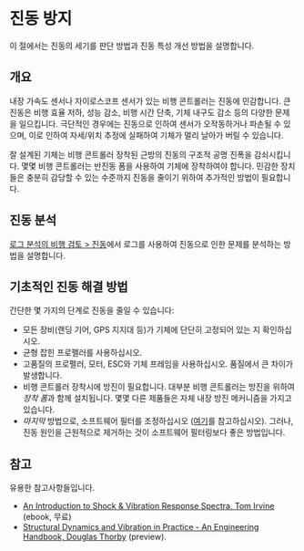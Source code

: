 # 진동 방지

이 절에서는 진동의 세기를 판단 방법과 진동 특성 개선 방법을 설명합니다.

## 개요

내장 가속도 센서나 자이로스코프 센서가 있는 비행 콘트롤러는 진동에 민감합니다. 큰 진동은 비행 효율 저하, 성능 감소, 비행 시간 단축, 기체 내구도 감소 등의 다양한 문제을 일으킵니다. 극단적인 경우에는 진동으로 인하여 센서가 오작동하거나 파손될 수 있으며, 이로 인하여 자세/위치 추정에 실패하여 기체가 멀리 날아가 버릴 수 있습니다.

잘 설계된 기체는 비행 콘트롤러 장착된 근방의 진동의 구조적 공명 진폭을 감쇠시킵니다. 몇몇 비행 콘트롤러는 반진동 폼을 사용하여 기체에 장착하여야 합니다. 민감한 장치들은 충분히 감당할 수 있는 수준까지 진동을 줄이기 위하여 추가적인 방법이 필요합니다.


## 진동 분석

[로그 분석의 비행 검토 &gt; 진동](../log/flight_review.md#vibration)에서 로그를 사용하여 진동으로 인한 문제를 분석하는 방법을 설명합니다.


## 기초적인 진동 해결 방법

간단한 몇 가지의 단계로 진동을 줄일 수 있습니다:
- 모든 장비(랜딩 기어, GPS 지지대 등)가 기체에 단단히 고정되어 있는 지 확인하십시오.
- 균형 잡힌 프로펠러를 사용하십시오.
- 고품질의 프로펠러, 모터, ESC와 기체 프레임을 사용하십시오. 품질에서 큰 차이가 발생합니다.
- 비행 콘트롤러 장착시에 방진이 필요합니다. 대부분 비행 콘트롤러는 방진을 위하여 *장착 폼*과 함께 설치됩니다. 몇몇 다른 제품들은 자체 내장 방진 메커니즘을 가지고 있습니다.
- *마지막* 방법으로, 소프트웨어 필터를 조정하십시오 ([여기](../config_mc/filter_tuning.md)를 참고하십시오). 그러나, 진동 원인을 근원적으로 제거하는 것이 소프트웨어 필터링보다 좋은 방법입니다.

## 참고

유용한 참고사항들입니다.
- [An Introduction to Shock & Vibration Response Spectra, Tom Irvine](http://www.vibrationdata.com/tutorials2/srs_intr.pdf) (ebook, 무료)
- [Structural Dynamics and Vibration in Practice - An Engineering Handbook, Douglas Thorby](https://books.google.ch/books?id=PwzDuWDc8AgC&printsec=frontcover) (preview).

